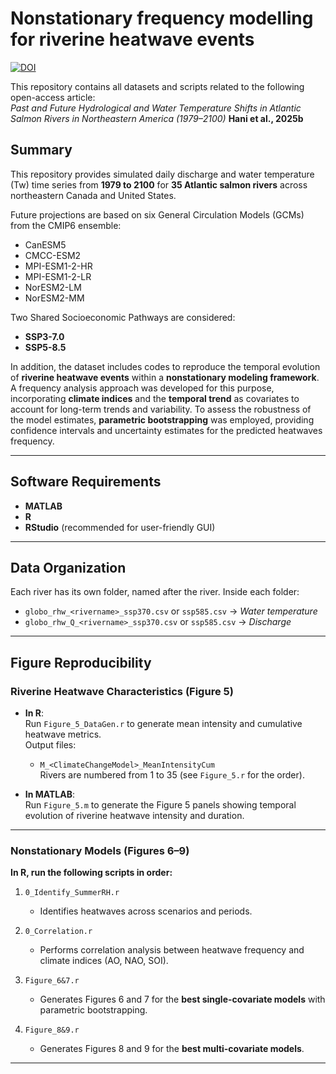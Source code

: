 # Nonstationary frequency modelling for riverine heatwave events

[![DOI](https://zenodo.org/badge/986552679.svg)](https://doi.org/10.5281/zenodo.15468304)

This repository contains all datasets and scripts related to the following open-access article:  
*Past and Future Hydrological and Water Temperature Shifts in Atlantic Salmon Rivers in Northeastern America (1979–2100)*
**Hani et al., 2025b**  

## Summary

This repository provides simulated daily discharge and water temperature (Tw) time series from **1979 to 2100** for **35 Atlantic salmon rivers** across northeastern Canada and United States.

Future projections are based on six General Circulation Models (GCMs) from the CMIP6 ensemble:

- CanESM5  
- CMCC-ESM2  
- MPI-ESM1-2-HR  
- MPI-ESM1-2-LR  
- NorESM2-LM  
- NorESM2-MM  

Two Shared Socioeconomic Pathways are considered:

- **SSP3-7.0**  
- **SSP5-8.5**

In addition, the dataset includes codes to reproduce the temporal evolution of **riverine heatwave events** within a **nonstationary modeling framework**. A frequency analysis approach was developed for this purpose, incorporating **climate indices** and the **temporal trend** as covariates to account for long-term trends and variability. To assess the robustness of the model estimates, **parametric bootstrapping** was employed, providing confidence intervals and uncertainty estimates for the predicted heatwaves frequency.

---

## Software Requirements

- **MATLAB**  
- **R**  
- **RStudio** (recommended for user-friendly GUI)

---

## Data Organization

Each river has its own folder, named after the river. Inside each folder:

- `globo_rhw_<rivername>_ssp370.csv` or `ssp585.csv` → *Water temperature*
- `globo_rhw_Q_<rivername>_ssp370.csv` or `ssp585.csv` → *Discharge*

---

## Figure Reproducibility

### Riverine Heatwave Characteristics (Figure 5)

- **In R**:  
  Run `Figure_5_DataGen.r` to generate mean intensity and cumulative heatwave metrics.  
  Output files:  
  - `M_<ClimateChangeModel>_MeanIntensityCum`  
  Rivers are numbered from 1 to 35 (see `Figure_5.r` for the order).

- **In MATLAB**:  
  Run `Figure_5.m` to generate the Figure 5 panels showing temporal evolution of riverine heatwave intensity and duration.

---

### Nonstationary Models (Figures 6–9)

**In R, run the following scripts in order:**

1. `0_Identify_SummerRH.r`  
   - Identifies heatwaves across scenarios and periods.

2. `0_Correlation.r`  
   - Performs correlation analysis between heatwave frequency and climate indices (AO, NAO, SOI).

3. `Figure_6&7.r`  
   - Generates Figures 6 and 7 for the **best single-covariate models** with parametric bootstrapping.

4. `Figure_8&9.r`  
   - Generates Figures 8 and 9 for the **best multi-covariate models**.

---
